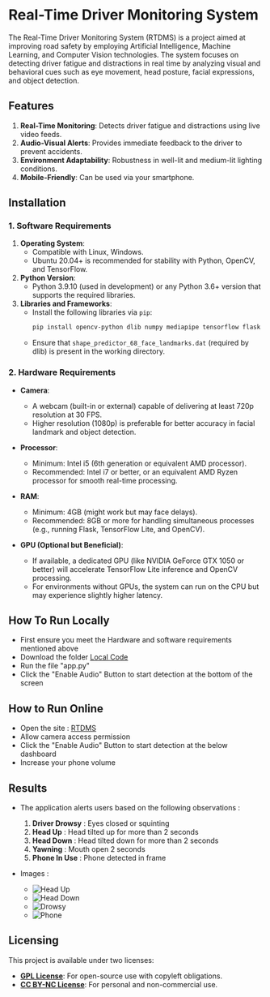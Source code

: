 # Real-Time Driver Monitoring System

The Real-Time Driver Monitoring System (RTDMS) is a project aimed at improving road safety by employing Artificial Intelligence, Machine Learning, and Computer Vision technologies. The system focuses on detecting driver fatigue and distractions in real time by analyzing visual and behavioral cues such as eye movement, head posture, facial expressions, and object detection.

## Features
1. **Real-Time Monitoring**: Detects driver fatigue and distractions using live video feeds.
2. **Audio-Visual Alerts**: Provides immediate feedback to the driver to prevent accidents.
3. **Environment Adaptability**: Robustness in well-lit and medium-lit lighting conditions.
4. **Mobile-Friendly**: Can be used via your smartphone.

## Installation

### 1. Software Requirements
1. **Operating System**:
   - Compatible with Linux, Windows.
   - Ubuntu 20.04+ is recommended for stability with Python, OpenCV, and TensorFlow.
2. **Python Version**:
   - Python 3.9.10 (used in development) or any Python 3.6+ version that supports the required libraries.
3. **Libraries and Frameworks**:
   - Install the following libraries via `pip`:
     ```bash
     pip install opencv-python dlib numpy mediapipe tensorflow flask
     ```
   - Ensure that `shape_predictor_68_face_landmarks.dat` (required by dlib) is present in the working directory.

### 2. Hardware Requirements

- **Camera**:
  - A webcam (built-in or external) capable of delivering at least 720p resolution at 30 FPS.
  - Higher resolution (1080p) is preferable for better accuracy in facial landmark and object detection.

- **Processor**:
  - Minimum: Intel i5 (6th generation or equivalent AMD processor).
  - Recommended: Intel i7 or better, or an equivalent AMD Ryzen processor for smooth real-time processing.

- **RAM**:
  - Minimum: 4GB (might work but may face delays).
  - Recommended: 8GB or more for handling simultaneous processes (e.g., running Flask, TensorFlow Lite, and OpenCV).

- **GPU (Optional but Beneficial)**:
  - If available, a dedicated GPU (like NVIDIA GeForce GTX 1050 or better) will accelerate TensorFlow Lite inference and OpenCV processing.
  - For environments without GPUs, the system can run on the CPU but may experience slightly higher latency.


## How To Run Locally
- First ensure you meet the Hardware and software requirements mentioned above
- Download the folder [Local Code](https://github.com/pranav1211/RTDMS/tree/main/Local%20Code)
- Run the file "app.py"
- Click the "Enable Audio" Button to start detection at the bottom of the screen

## How to Run Online
- Open the site : [RTDMS](https://Beyondmebtw.com/rtdms)
- Allow camera access permission
- Click the "Enable Audio" Button to start detection at the below dashboard
- Increase your phone volume

## Results
- The application alerts users based on the following observations :
  1. **Driver Drowsy** : Eyes closed or squinting 
  2. **Head Up** : Head tilted up for more than 2 seconds
  3. **Head Down** : Head tilted down for more than 2 seconds
  4. **Yawning** : Mouth open 2 seconds
  5. **Phone In Use** : Phone detected in frame

- Images :
  - <img src="https://beyondmebtw.com/rtdms/headup.jpeg" alt="Head Up">
  - <img src="https://beyondmebtw.com/rtdms/headdown.jpeg" alt="Head Down">
  - <img src="https://beyondmebtw.com/rtdms/drowsy.jpeg" alt="Drowsy">
  - <img src="https://beyondmebtw.com/rtdms/phone.jpeg" alt="Phone">




## Licensing

This project is available under two licenses:
- **[GPL License](LICENSE)**: For open-source use with copyleft obligations.
- **[CC BY-NC License](LICENSE-CC-BY-NC.md)**: For personal and non-commercial use.
